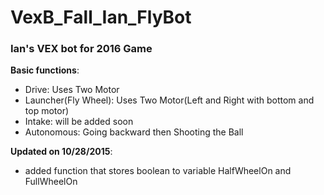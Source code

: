 # VexB_Fall_Ian_FlyBot

<b><h3>Ian's VEX bot for 2016 Game</h3></b>
<div>

<b>Basic functions</b>:
- Drive: Uses Two Motor
- Launcher(Fly Wheel): Uses Two Motor(Left and Right with bottom and top motor)
- Intake: will be added soon
- Autonomous: Going backward then Shooting the Ball

<b>Updated on 10/28/2015</b>:
- added function that stores boolean to variable HalfWheelOn and FullWheelOn
